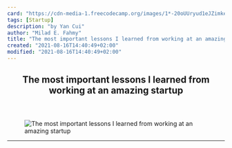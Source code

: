 ```yaml
---
card: "https://cdn-media-1.freecodecamp.org/images/1*-20oUUryud1eJZimkeBYow.jpeg"
tags: [Startup]
description: "by Yan Cui"
author: "Milad E. Fahmy"
title: "The most important lessons I learned from working at an amazing startup"
created: "2021-08-16T14:40:49+02:00"
modified: "2021-08-16T14:40:49+02:00"
---
```

<div class="site-wrapper">
<main id="site-main" class="site-main outer">
<div class="inner">
<article class="post-full post tag-startup tag-culture tag-tech tag-careers tag-life-lessons ">
<header class="post-full-header">
<h1 class="post-full-title">The most important lessons I learned from working at an amazing startup</h1>
</header>
<figure class="post-full-image">
<picture>
<source media="(max-width: 700px)" sizes="1px" srcset="data:image/gif;base64,R0lGODlhAQABAIAAAAAAAP///yH5BAEAAAAALAAAAAABAAEAAAIBRAA7 1w">
<source media="(min-width: 701px)" sizes="(max-width: 800px) 400px,
(max-width: 1170px) 700px,
1400px" srcset="https://cdn-media-1.freecodecamp.org/images/1*-20oUUryud1eJZimkeBYow.jpeg 300w,
https://cdn-media-1.freecodecamp.org/images/1*-20oUUryud1eJZimkeBYow.jpeg 600w,
https://cdn-media-1.freecodecamp.org/images/1*-20oUUryud1eJZimkeBYow.jpeg 1000w,
https://cdn-media-1.freecodecamp.org/images/1*-20oUUryud1eJZimkeBYow.jpeg 2000w">
<img onerror="this.style.display='none'" src="https://cdn-media-1.freecodecamp.org/images/1*-20oUUryud1eJZimkeBYow.jpeg" alt="The most important lessons I learned from working at an amazing startup">
</picture>
</figure>
<section class="post-full-content">
<div class="post-content medium-migrated-article">
</div>
<hr>
</section>
</article>
</div>
</main>
</div>
<!-- Google Tag Manager (noscript) -->
<!-- End Google Tag Manager (noscript) -->
